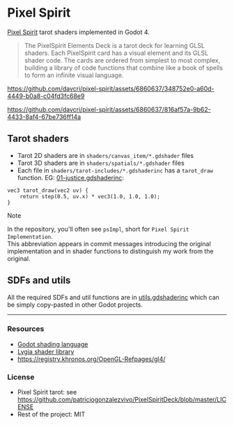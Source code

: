 # Pixel Spirit

[Pixel Spirit](https://pixelspiritdeck.com/) tarot shaders implemented in Godot 4.

> The PixelSpirit Elements Deck is a tarot deck for learning GLSL shaders. Each PixelSpirit card has a visual element and its GLSL shader code. The cards are ordered from simplest to most complex, building a library of code functions that combine like a book of spells to form an infinite visual language. 

https://github.com/davcri/pixel-spirit/assets/6860637/348752e0-a60d-4449-b0a8-c04fd3fc68e9

https://github.com/davcri/pixel-spirit/assets/6860637/816af57a-9b62-4433-8af4-67be736ff14a


## Tarot shaders

- Tarot 2D shaders are in `shaders/canvas_item/*.gdshader` files
- Tarot 3D shaders are in `shaders/spatials/*.gdshader` files
- Each file in `shaders/tarot-includes/*.gdshaderinc` has a `tarot_draw`
  function. EG:
  [01-justice.gdshaderinc](./shaders/tarot-includes/01-justice.gdshaderinc):

```
vec3 tarot_draw(vec2 uv) {
	return step(0.5, uv.x) * vec3(1.0, 1.0, 1.0);
}
```

> [!NOTE]
> In the repository, you'll often see `psImpl`, short for `Pixel Spirit Implementation`.  
> This abbreviation appears in commit messages introducing the original implementation and in shader functions to distinguish my work from the original.

## SDFs and utils

All the required SDFs and util functions are in
[utils.gdshaderinc](./shaders/utils/utils.gdshaderinc) which can be simply copy-pasted in other
Godot projects.

---

### Resources

- [Godot shading language](https://docs.godotengine.org/en/stable/tutorials/shaders/shader_reference/shading_language.html)
- [Lygia shader library](https://lygia.xyz/)
- https://registry.khronos.org/OpenGL-Refpages/gl4/

### License

- Pixel Spirit tarot: see https://github.com/patriciogonzalezvivo/PixelSpiritDeck/blob/master/LICENSE
- Rest of the project: MIT
